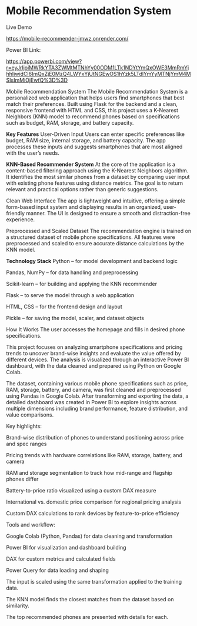 # Mobile Recommendation System

Live Demo

https://mobile-recommender-jmwz.onrender.com/

Power BI Link:

https://app.powerbi.com/view?r=eyJrIjoiMWRkYTA3ZWMtMTNhYy00ODM1LTk1NDYtYmQxOWE3MmRmYjhhIiwidCI6ImQxZjE0MzQ4LWYxYjUtNGEwOS1hYzk5LTdlYmYyMTNjYmM4MSIsImMiOjEwfQ%3D%3D


Mobile Recommendation System
The Mobile Recommendation System is a personalized web application that helps users find smartphones that best match their preferences. Built using Flask for the backend and a clean, responsive frontend with HTML and CSS, this project uses a K-Nearest Neighbors (KNN) model to recommend phones based on specifications such as budget, RAM, storage, and battery capacity.

**Key Features**
User-Driven Input
Users can enter specific preferences like budget, RAM size, internal storage, and battery capacity. The app processes these inputs and suggests smartphones that are most aligned with the user’s needs.

**KNN-Based Recommender System**
At the core of the application is a content-based filtering approach using the K-Nearest Neighbors algorithm. It identifies the most similar phones from a dataset by comparing user input with existing phone features using distance metrics. The goal is to return relevant and practical options rather than generic suggestions.

Clean Web Interface
The app is lightweight and intuitive, offering a simple form-based input system and displaying results in an organized, user-friendly manner. The UI is designed to ensure a smooth and distraction-free experience.

Preprocessed and Scaled Dataset
The recommendation engine is trained on a structured dataset of mobile phone specifications. All features were preprocessed and scaled to ensure accurate distance calculations by the KNN model.

**Technology Stack**
Python – for model development and backend logic

Pandas, NumPy – for data handling and preprocessing

Scikit-learn – for building and applying the KNN recommender

Flask – to serve the model through a web application

HTML, CSS – for the frontend design and layout

Pickle – for saving the model, scaler, and dataset objects

How It Works
The user accesses the homepage and fills in desired phone specifications.

This project focuses on analyzing smartphone specifications and pricing trends to uncover brand-wise insights and evaluate the value offered by different devices. The analysis is visualized through an interactive Power BI dashboard, with the data cleaned and prepared using Python on Google Colab.

The dataset, containing various mobile phone specifications such as price, RAM, storage, battery, and camera, was first cleaned and preprocessed using Pandas in Google Colab. After transforming and exporting the data, a detailed dashboard was created in Power BI to explore insights across multiple dimensions including brand performance, feature distribution, and value comparisons.

Key highlights:

Brand-wise distribution of phones to understand positioning across price and spec ranges

Pricing trends with hardware correlations like RAM, storage, battery, and camera

RAM and storage segmentation to track how mid-range and flagship phones differ

Battery-to-price ratio visualized using a custom DAX measure

International vs. domestic price comparison for regional pricing analysis

Custom DAX calculations to rank devices by feature-to-price efficiency

Tools and workflow:

Google Colab (Python, Pandas) for data cleaning and transformation

Power BI for visualization and dashboard building

DAX for custom metrics and calculated fields

Power Query for data loading and shaping

The input is scaled using the same transformation applied to the training data.

The KNN model finds the closest matches from the dataset based on similarity.

The top recommended phones are presented with details for each.
